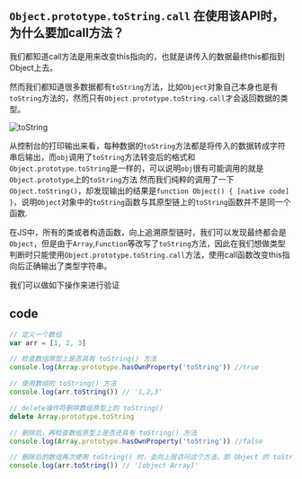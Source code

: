 ## `Object.prototype.toString.call` 在使用该API时，为什么要加call方法？

我们都知道call方法是用来改变this指向的，也就是讲传入的数据最终this都指到Object上去。

然而我们都知道很多数据都有`toString`方法，比如`Object`对象自己本身也是有`toString`方法的，然而只有`Object.prototype.toString.call`才会返回数据的类型。

![toString](/assets/images/tostring.jpg)

从控制台的打印输出来看，每种数据的`toString`方法都是将传入的数据转成字符串后输出，而`obj`调用了`toString`方法转变后的格式和`Object.prototype.toString`是一样的，可以说明`obj`很有可能调用的就是`Object.prototype`上的`toString`方法
然而我们纯粹的调用了一下`Object.toString()`，却发现输出的结果是`function Object() { [native code] }`，说明`Object`对象中的`toString`函数与其原型链上的`toString`函数并不是同一个函数.

在JS中，所有的类或者构造函数，向上追溯原型链时，我们可以发现最终都会是`Object`，但是由于`Array`,`Function`等改写了`toString`方法，因此在我们想做类型判断时只能使用`Object.prototype.toString.call`方法，使用call函数改变this指向后正确输出了类型字符串。

我们可以做如下操作来进行验证

## code
```javascript
// 定义一个数组
var arr = [1, 2, 3]

// 检查数组原型上是否具有 toString() 方法
console.log(Array.prototype.hasOwnProperty('toString')) //true

// 使用数组的 toString() 方法
console.log(arr.toString()) // '1,2,3'

// delete操作符删除数组原型上的 toString()
delete Array.prototype.toString

// 删除后，再检查数组原型上是否还具有 toString() 方法
console.log(Array.prototype.hasOwnProperty('toString')) //false

// 删除后的数组再次使用 toString() 时，会向上层访问这个方法，即 Object 的 toString()
console.log(arr.toString()) // '[object Array]'

```
